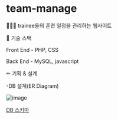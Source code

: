 # team-manage

👨‍👨‍👧 trainee들의 훈련 일정을 관리하는 웹사이트


📗 기술 스택

Front End - PHP, CSS

Back End - MySQL, javascript

✏ 기획 & 설계

-DB 설계(ER Diagram)



![image](https://github.com/Eriksen1212/db-php-managment-website/assets/112687286/cb5bf9ad-5995-4c1f-a2ef-fd24d2280262)



[DB 스키마](https://github.com/Eriksen1212/db-php-managment-website/tree/main/db_schema)

